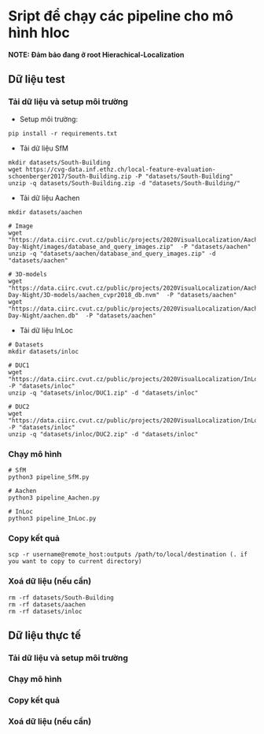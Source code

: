 # Sript để chạy các pipeline cho mô hình hloc
**NOTE: Đảm bảo đang ở root Hierachical-Localization**
## Dữ liệu test 
### Tải dữ liệu và setup môi trường
- Setup môi trường:
```
pip install -r requirements.txt
```
- Tải dữ liệu SfM
```
mkdir datasets/South-Building
wget https://cvg-data.inf.ethz.ch/local-feature-evaluation-schoenberger2017/South-Building.zip -P "datasets/South-Building"
unzip -q datasets/South-Building.zip -d "datasets/South-Building/"
```
- Tải dữ liệu Aachen 
```
mkdir datasets/aachen

# Image
wget "https://data.ciirc.cvut.cz/public/projects/2020VisualLocalization/Aachen-Day-Night/images/database_and_query_images.zip"  -P "datasets/aachen"
unzip -q "datasets/aachen/database_and_query_images.zip" -d "datasets/aachen"

# 3D-models
wget "https://data.ciirc.cvut.cz/public/projects/2020VisualLocalization/Aachen-Day-Night/3D-models/aachen_cvpr2018_db.nvm"  -P "datasets/aachen"
wget "https://data.ciirc.cvut.cz/public/projects/2020VisualLocalization/Aachen-Day-Night/aachen.db"  -P "datasets/aachen"
```
- Tải dữ liệu InLoc 

```
# Datasets 
mkdir datasets/inloc

# DUC1
wget "https://data.ciirc.cvut.cz/public/projects/2020VisualLocalization/InLoc/cutouts/DUC1.zip" -P "datasets/inloc"
unzip -q "datasets/inloc/DUC1.zip" -d "datasets/inloc"

# DUC2
wget "https://data.ciirc.cvut.cz/public/projects/2020VisualLocalization/InLoc/cutouts/DUC2.zip" -P "datasets/inloc"
unzip -q "datasets/inloc/DUC2.zip" -d "datasets/inloc"
```
### Chạy mô hình 
```
# SfM 
python3 pipeline_SfM.py 

# Aachen
python3 pipeline_Aachen.py

# InLoc
python3 pipeline_InLoc.py
```
### Copy kết quả
```
scp -r username@remote_host:outputs /path/to/local/destination (. if you want to copy to current directory)
``` 
### Xoá dữ liệu (nếu cần)
```
rm -rf datasets/South-Building
rm -rf datasets/aachen
rm -rf datasets/inloc
```
## Dữ liệu thực tế
### Tải dữ liệu và setup môi trường
### Chạy mô hình 
### Copy kết quả
### Xoá dữ liệu (nếu cần)
